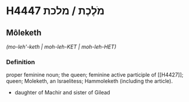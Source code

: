 # H4447 מֹלֶכֶת / מלכת

## Môleketh

_(mo-leh'-keth | moh-leh-KET | moh-leh-HET)_

### Definition

proper feminine noun; the queen; feminine active participle of [[H4427]]; queen; Moleketh, an Israelitess; Hammoleketh (including the article).

- daughter of Machir and sister of Gilead
